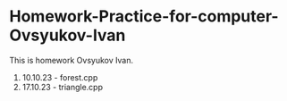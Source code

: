 # Homework-Practice-for-computer-Ovsyukov-Ivan
This is homework Ovsyukov Ivan.
1. 10.10.23 - forest.cpp
2. 17.10.23 - triangle.cpp
